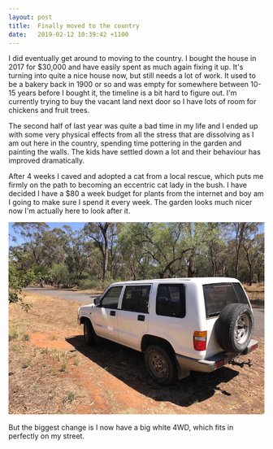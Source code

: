 ```yaml
---
layout: post
title:  Finally moved to the country
date:   2019-02-12 10:39:42 +1100
---
```


I did eventually get around to moving to the country. I bought the house in 2017 for $30,000 and have easily spent as much again fixing it up. It's turning into quite a nice house now, but still needs a lot of work. It used to be a bakery back in 1900 or so and was empty for somewhere between 10-15 years before I bought it, the timeline is a bit hard to figure out. I'm currently trying to buy the vacant land next door so I have lots of room for chickens and fruit trees.

The second half of last year was quite a bad time in my life and I ended up with some very physical effects from all the stress that are dissolving as I am out here in the country, spending time pottering in the garden and painting the walls. The kids have settled down a lot and their behaviour has improved dramatically. 

After 4 weeks I caved and adopted a cat from a local rescue, which puts me firmly on the path to becoming an eccentric cat lady in the bush. I have decided I have a $80 a week budget for plants from the internet and boy am I going to make sure I spend it every week. The garden looks much nicer now I'm actually here to look after it.

<img src="../bushcar.jpg">

But the biggest change is I now have a big white 4WD, which fits in perfectly on my street.